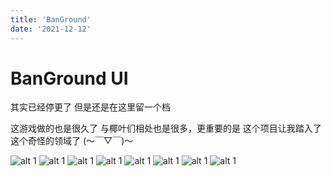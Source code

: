 ```yaml
---
title: 'BanGround'
date: '2021-12-12'
---
```

# BanGround UI

其实已经停更了
但是还是在这里留一个档

这游戏做的也是很久了 与椰叶们相处也是很多，更重要的是 这个项目让我踏入了这个奇怪的领域了
(～￣▽￣)～

![alt 1](https://rino.xn--xj8hhl.tk/images/IMG_0371.PNG)
![alt 1](https://rino.xn--xj8hhl.tk/images/IMG_0372.PNG)
![alt 1](https://rino.xn--xj8hhl.tk/images/IMG_0373.PNG)
![alt 1](https://rino.xn--xj8hhl.tk/images/IMG_0374.PNG)
![alt 1](https://rino.xn--xj8hhl.tk/images/IMG_0375.PNG)
![alt 1](https://rino.xn--xj8hhl.tk/images/IMG_0376.PNG)
![alt 1](https://rino.xn--xj8hhl.tk/images/IMG_0377.PNG)
![alt 1](https://rino.xn--xj8hhl.tk/images/IMG_0378.PNG)

